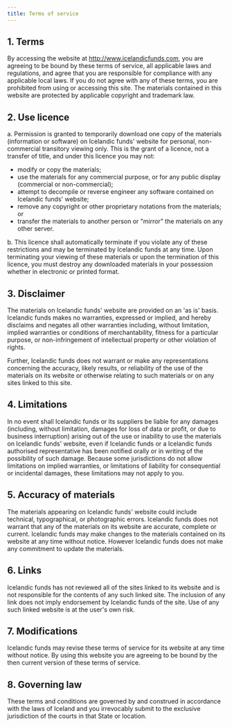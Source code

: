 ```yaml
---
title: Terms of service
---
```


## 1. Terms

By accessing the website at http://www.icelandicfunds.com, you are agreeing to be bound by these terms of service, all applicable laws and regulations, and agree that you are responsible for compliance with any applicable local laws. If you do not agree with any of these terms, you are prohibited from using or accessing this site. The materials contained in this website are protected by applicable copyright and trademark law.

## 2. Use licence

a. Permission is granted to temporarily download one copy of the materials (information or software) on Icelandic funds' website for personal, non-commercial transitory viewing only. This is the grant of a licence, not a transfer of title, and under this licence you may not:

- modify or copy the materials;
- use the materials for any commercial purpose, or for any public display (commercial or non-commercial);
- attempt to decompile or reverse engineer any software contained on Icelandic funds' website;
- remove any copyright or other proprietary notations from the materials; or
- transfer the materials to another person or "mirror" the materials on any other server.

b. This licence shall automatically terminate if you violate any of these restrictions and may be terminated by Icelandic funds at any time. Upon terminating your viewing of these materials or upon the termination of this licence, you must destroy any downloaded materials in your possession whether in electronic or printed format.

## 3. Disclaimer

The materials on Icelandic funds' website are provided on an 'as is' basis. Icelandic funds makes no warranties, expressed or implied, and hereby disclaims and negates all other warranties including, without limitation, implied warranties or conditions of merchantability, fitness for a particular purpose, or non-infringement of intellectual property or other violation of rights.

Further, Icelandic funds does not warrant or make any representations concerning the accuracy, likely results, or reliability of the use of the materials on its website or otherwise relating to such materials or on any sites linked to this site.

## 4. Limitations

In no event shall Icelandic funds or its suppliers be liable for any damages (including, without limitation, damages for loss of data or profit, or due to business interruption) arising out of the use or inability to use the materials on Icelandic funds' website, even if Icelandic funds or a Icelandic funds authorised representative has been notified orally or in writing of the possibility of such damage. Because some jurisdictions do not allow limitations on implied warranties, or limitations of liability for consequential or incidental damages, these limitations may not apply to you.

## 5. Accuracy of materials

The materials appearing on Icelandic funds' website could include technical, typographical, or photographic errors. Icelandic funds does not warrant that any of the materials on its website are accurate, complete or current. Icelandic funds may make changes to the materials contained on its website at any time without notice. However Icelandic funds does not make any commitment to update the materials.

## 6. Links

Icelandic funds has not reviewed all of the sites linked to its website and is not responsible for the contents of any such linked site. The inclusion of any link does not imply endorsement by Icelandic funds of the site. Use of any such linked website is at the user's own risk.

## 7. Modifications

Icelandic funds may revise these terms of service for its website at any time without notice. By using this website you are agreeing to be bound by the then current version of these terms of service.

## 8. Governing law

These terms and conditions are governed by and construed in accordance with the laws of Iceland and you irrevocably submit to the exclusive jurisdiction of the courts in that State or location.
